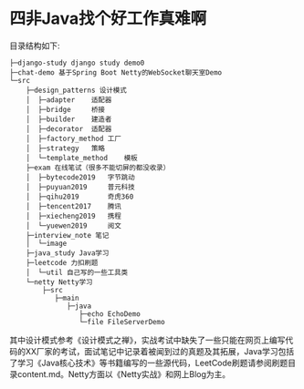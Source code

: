 # 四非Java找个好工作真难啊

目录结构如下:

```
├─django-study django study demo0
├─chat-demo 基于Spring Boot Netty的WebSocket聊天室Demo
└─src 
    ├─design_patterns 设计模式
    │  ├─adapter    适配器
    │  ├─bridge     桥接
    │  ├─builder    建造者
    │  ├─decorator  适配器
    │  ├─factory_method 工厂
    │  ├─strategy   策略
    │  └─template_method    模板
    ├─exam 在线笔试（很多不能切屏的都没收录）
    │  ├─bytecode2019   字节跳动
    │  ├─puyuan2019     普元科技
    │  ├─qihu2019       奇虎360
    │  ├─tencent2017    腾讯
    │  ├─xiecheng2019   携程
    │  └─yuewen2019     阅文
    ├─interview_note 笔记
    │  └─image
    ├─java_study Java学习
    ├─leetcode 力扣刷题
    │  └─util 自己写的一些工具类
    └─netty Netty学习
        ├─src
           ├─main
              ├─java
                 ├─echo EchoDemo
                 └─file FileServerDemo
```

其中设计模式参考《设计模式之禅》，实战考试中缺失了一些只能在网页上编写代码的XX厂家的考试，面试笔记中记录着被闻到过的真题及其拓展，Java学习包括了学习《Java核心技术》等书籍编写的一些源代码，LeetCode刷题请参阅刷题目录content.md。Netty方面以《Netty实战》和网上Blog为主。